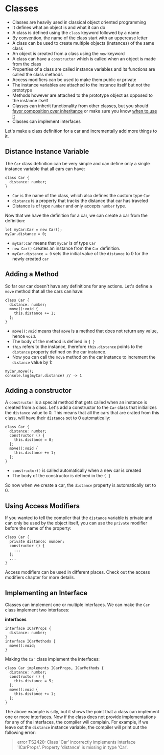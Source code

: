 # Classes

- Classes are heavily used in classical object oriented programming
- It defines what an object is and what it can do
- A class is defined using the `class` keyword followed by a name
- By convention, the name of the class start with an uppercase letter
- A class can be used to create multiple objects (instances) of the same class
- An object is created from a class using the `new` keyword
- A class can have a `constructor` which is called when an object is made from the class
- Properties of a class are called instance variables and its functions are called the class methods
- Access modifiers can be used to make them public or private
- The instance variables are attached to the instance itself but not the prototype
- Methods however are attached to the prototype object as opposed to the instance itself
- Classes can inherit functionality from other classes, but you should [favor composition over inheritance](https://medium.com/javascript-scene/the-two-pillars-of-javascript-ee6f3281e7f3#.oc5pdevwh) or make sure you know [when to use it](https://medium.com/@dtinth/es6-class-classical-inheritance-20f4726f4c4#.xdif2m42e)
- Classes can implement interfaces

Let's make a class definition for a car and incrementally add more things to it.

## Distance Instance Variable

The `Car` class definition can be very simple and can define only a single instance variable that all cars can have:

~~~~ {.numberLines .java language=java startFrom="1"}
class Car {
  distance: number;
}
~~~~~~~~~

- `Car` is the name of the class, which also defines the custom type `Car`
- `distance` is a property that tracks the distance that car has traveled
- Distance is of type `number` and only accepts `number` type.

Now that we have the definition for a car, we can create a car from the definition:

~~~~ {.numberLines .java language=java startFrom="1"}
let myCar:Car = new Car();
myCar.distance = 0;
~~~~~~~~~

- `myCar:Car` means that `myCar` is of type `Car`
- `new Car()` creates an instance from the `Car` definition.
- `myCar.distance = 0` sets the initial value of the `distance` to 0 for the newly created `car`

## Adding a Method

So far our car doesn't have any definitions for any actions. Let's define a `move` method that all the cars can have:

~~~~ {.numberLines .java language=java startFrom="1"}
class Car {
  distance: number;
  move():void {
    this.distance += 1;
  };
}
~~~~~~~~~

- `move():void` means that `move` is a method that does not return any value, hence `void`.
- The body of the method is defined in `{ }`
- `this` refers to the instance, therefore `this.distance` points to the `distance` property defined on the car instance.
- Now you can call the `move` method on the car instance to increment the `distance` value by 1:

~~~~ {.numberLines .java language=java startFrom="1"}
myCar.move();
console.log(myCar.distance) // -> 1
~~~~~~~~~

## Adding a constructor

A `constructor` is a special method that gets called when an instance is created from a class. Let's add a constructor to the `Car` class that initializes the `distance` value to 0. This means that all the cars that are crated from this class, will have their `distance` set to 0 automatically:

~~~~ {.numberLines .java language=java startFrom="1"}
class Car {
  distance: number;
  constructor () {
    this.distance = 0;
  };
  move():void {
    this.distance += 1;
  };
}
~~~~~~~~~

- `constructor()` is called automatically when a new car is created
- The body of the constructor is defined in the `{ }`

So now when we create a car, the `distance` property is automatically set to 0.

## Using Access Modifiers

If you wanted to tell the compiler that the `distance` variable is private and can only be used by the object itself, you can use the `private` modifier before the name of the property:

~~~~ {.numberLines .java language=java startFrom="1"}
class Car {
  private distance: number;
  constructor () {
    ...
  };
  ...
}
~~~~~~~~~

Access modifiers can be used in different places. Check out the access modifiers chapter for more details.

## Implementing an Interface

Classes can implement one or multiple interfaces. We can make the `Car` class implement two interfaces:

**interfaces**

~~~~ {.numberLines .java language=java startFrom="1"}
interface ICarProps {
  distance: number;
}
interface ICarMethods {
  move():void;
}
~~~~~~~~~
Making the `Car` class implement the interfaces:

~~~~ {.numberLines .java language=java startFrom="1"}
class Car implements ICarProps, ICarMethods {
  distance: number;
  constructor () {
    this.distance = 5;
  };
  move():void {
    this.distance += 1;
  };
}
~~~~~~~~~

The above example is silly, but it shows the point that a class can implement one or more interfaces. Now if the class does not provide implementations for any of the interfaces, the compiler will complain. For example, if we leave out the `distance` instance variable, the compiler will print out the following error:


>error TS2420: Class 'Car' incorrectly implements interface 'ICarProps'.
  Property 'distance' is missing in type 'Car'.

